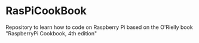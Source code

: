 # RasPiCookBook
Repository to learn how to code on Raspberry Pi based on the O'Rielly book "RaspberryPi Cookbook, 4th edition"
